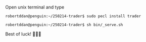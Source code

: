 Open unix terminal and type

```
robertddan@penguin:~/250214-trader$ sudo pecl install trader
```
```
robertddan@penguin:~/250214-trader$ sh bin/_serve.sh
```

Best of luck! 🦙🦙🦙
